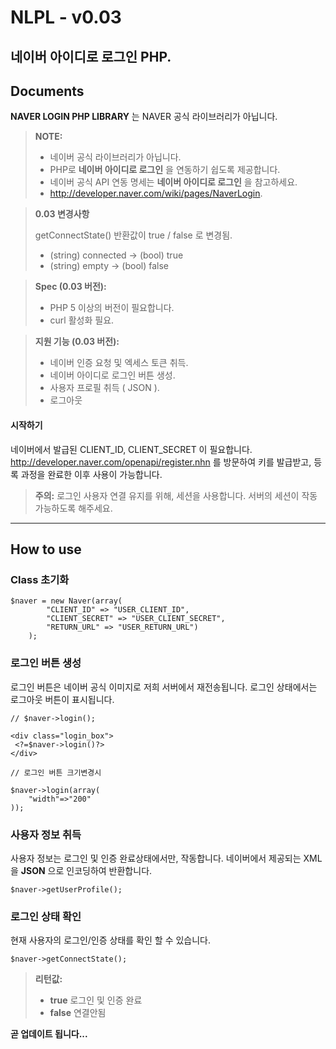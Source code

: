 NLPL  - v0.03
=====================


**네이버 아이디로 로그인 PHP**.
----------


Documents
---------

**NAVER LOGIN PHP LIBRARY** 는 NAVER 공식 라이브러리가 아닙니다.

> **NOTE:**
> 
> - 네이버 공식 라이브러리가 아닙니다.
> - PHP로 **네이버 아이디로 로그인** 을 연동하기 쉽도록 제공합니다.
> - 네이버 공식 API 연동 명세는  **네이버 아이디로 로그인** 을 참고하세요.
> - <i class="icon-share"></i> http://developer.naver.com/wiki/pages/NaverLogin.



> **0.03 변경사항**
> 
> getConnectState() 반환값이 true / false 로 변경됨.
> - (string) connected -> (bool) true
> - (string) empty -> (bool) false


> **Spec (0.03 버전):**
> 
> - PHP 5 이상의 버전이 필요합니다.
> - curl 활성화 필요.


> **지원 기능 (0.03 버전):**
> 
> - 네이버 인증 요청 및 엑세스 토큰 취득.
> - 네이버 아이디로 로그인 버튼 생성.
> - 사용자 프로필 취득 ( JSON ).
> - 로그아웃



#### <i class="icon-file"></i> 시작하기

네이버에서 발급된 CLIENT_ID, CLIENT_SECRET 이 필요합니다. http://developer.naver.com/openapi/register.nhn 를 방문하여 키를 발급받고, 등록 과정을 완료한 이후 사용이 가능합니다.

> **주의:** 로그인 사용자 연결 유지를 위해, 세션을 사용합니다. 서버의 세션이 작동 가능하도록 해주세요.


----------


How to use
---------------

### Class 초기화


```
$naver = new Naver(array(
		"CLIENT_ID" => "USER_CLIENT_ID",
		"CLIENT_SECRET" => "USER_CLIENT_SECRET",
		"RETURN_URL" => "USER_RETURN_URL")
	);
```


### 로그인 버튼 생성

로그인 버튼은 네이버 공식 이미지로 저희 서버에서 재전송됩니다. 로그인 상태에서는 로그아웃 버튼이 표시됩니다.
```
// $naver->login();

<div class="login_box">
 <?=$naver->login()?>
</div>
```

```
// 로그인 버튼 크기변경시 

$naver->login(array(
	"width"=>"200"
));

```


### 사용자 정보 취득

사용자 정보는 로그인 및 인증 완료상태에서만, 작동합니다.
네이버에서 제공되는 XML 을  **JSON** 으로 인코딩하여 반환합니다.

```
$naver->getUserProfile();
```




### 로그인 상태 확인

현재 사용자의 로그인/인증 상태를 확인 할 수 있습니다.

```
$naver->getConnectState();
```

> **리턴값:**
> 
> - **true** 로그인 및 인증 완료
> - **false** 연결안됨


**곧 업데이트 됩니다...** 
